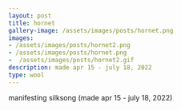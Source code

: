 ```yaml
---
layout: post
title: hornet
gallery-image: /assets/images/posts/hornet.png
images: 
- /assets/images/posts/hornet2.png
- /assets/images/posts/hornet.png
-  /assets/images/posts/hornet2.gif
description: made apr 15 - july 18, 2022
type: wool
---
```


manifesting silksong (made apr 15 - july 18, 2022)
